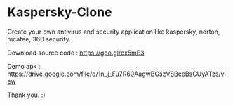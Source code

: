 # Kaspersky-Clone

Create your own antivirus and security application like kaspersky, norton, mcafee, 360 security.

Download source code : https://goo.gl/ox5mE3

Demo apk : https://drive.google.com/file/d/1n_j_Fu7R60AagwBGszVSBceBsCUyATzs/view

Thank you. :)

